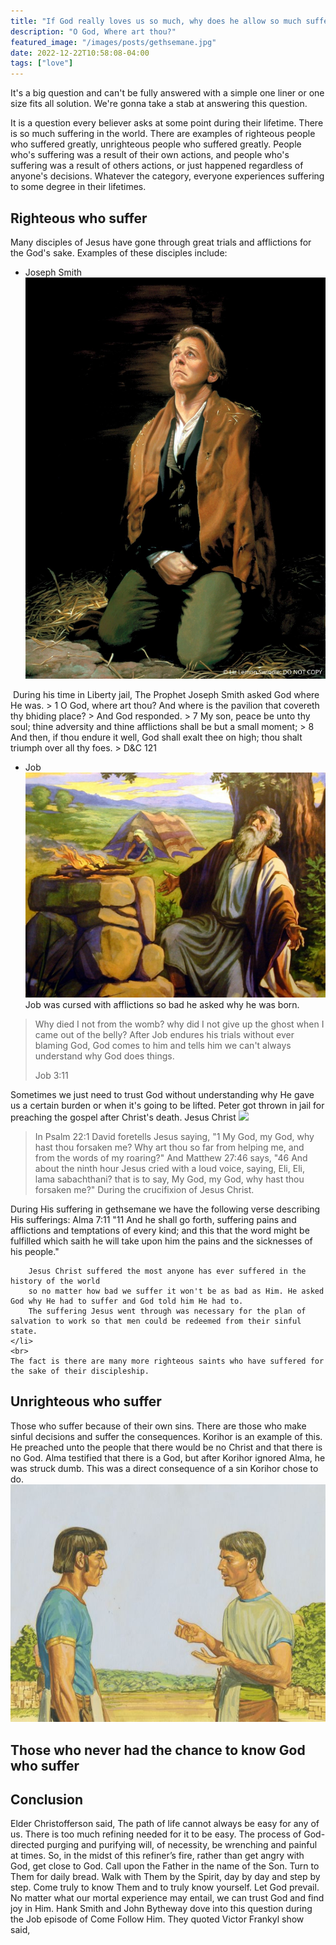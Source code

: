 ```yaml
---
title: "If God really loves us so much, why does he allow so much suffering?"
description: "O God, Where art thou?"
featured_image: "/images/posts/gethsemane.jpg"
date: 2022-12-22T10:58:08-04:00
tags: ["love"]
---
```



It's a big question and can't be fully answered with a simple one liner or one size fits all solution. 
We're gonna take a stab at answering this question. 

It is a question every believer asks at some point during their lifetime. 
There is so much suffering in the world. 
There are examples of righteous people who suffered greatly, unrighteous people who suffered greatly. 
People who's suffering was a result of their own actions, and people who's suffering was a result of others actions, 
or just happened regardless of anyone's decisions.
Whatever the category, everyone experiences suffering to some degree in their lifetimes. 

## Righteous who suffer

Many disciples of Jesus have gone through great trials and afflictions for the God's sake. 
Examples of these disciples include: 

- Joseph Smith
![Joseph Smith](/content/images/posts/liberty.jpeg)
<img src="" width="400" class="responsive">
During his time in Liberty jail, The Prophet Joseph Smith asked God where He was. 
> 1 O God, where art thou? And where is the pavilion that covereth thy bhiding place?
> And God responded.
> 7 My son, peace be unto thy soul; thine adversity and thine afflictions shall be but a small moment;
> 8 And then, if thou endure it well, God shall exalt thee on high; thou shalt triumph over all thy foes.
> D&C 121

- Job
![job](/content/images/posts/job.jpg)
Job was cursed with afflictions so bad he asked why he was born.

> Why died I not from the womb? why did I not give up the ghost when I came out of the belly?
After Job endures his trials without ever blaming God, 
God comes to him and tells him we can't always understand why God does things.
>
> Job 3:11

Sometimes we just need to trust God without understanding why He gave us a certain burden or when it's going to be lifted.
        Peter got thrown in jail for preaching the gospel after Christ's death.
        Jesus Christ
        <img src="/img/posts/gethsemane.jpg" width="400" class="responsive">
> In Psalm 22:1 David foretells Jesus saying, 
> "1 My God, my God, why hast thou forsaken me? Why art thou so far from helping me, and from the words of my roaring?"
> And Matthew 27:46 says, "46 And about the ninth hour Jesus cried with a loud voice, saying, Eli, Eli, lama sabachthani?
> that is to say, My God, my God, why hast thou forsaken me?" During the crucifixion of Jesus Christ. 

During His suffering in gethsemane we have the following verse 
describing His sufferings:
Alma 7:11
"11 And he shall go forth, suffering pains and afflictions and temptations of every kind; 
and this that the word might be fulfilled which saith he will take upon him the pains and the sicknesses of his people."

        Jesus Christ suffered the most anyone has ever suffered in the history of the world 
        so no matter how bad we suffer it won't be as bad as Him. He asked God why He had to suffer and God told him He had to. 
        The suffering Jesus went through was necessary for the plan of salvation to work so that men could be redeemed from their sinful state.
    </li>
    <br>
    The fact is there are many more righteous saints who have suffered for the sake of their discipleship. 


## Unrighteous who suffer

Those who suffer because of their own sins. There are those who make sinful decisions and suffer the consequences. 
Korihor is an example of this. He preached unto the people that there would be no Christ and that there is no God. 
Alma testified that there is a God, but after Korihor ignored Alma, he was struck dumb. 
This was a direct consequence of a sin Korihor chose to do. 
![alma](/content/images/posts/alma.jpeg)


## Those who never had the chance to know God who suffer

## Conclusion

Elder Christofferson said, 
The path of life cannot always be easy for any of us. There is too much refining needed for it to be easy. The process of God-directed purging and purifying will, of necessity, be wrenching and painful at times. 
So, in the midst of this refiner’s fire, rather than get angry with God, get close to God. Call upon the Father in the name of the Son. Turn to Them for daily bread. Walk with Them by the Spirit, day by day and step by step. Come truly to know Them and to truly know yourself. Let God prevail. 
No matter what our mortal experience may entail, we can trust God and find joy in Him.
Hank Smith and John Bytheway dove into this question during the Job episode of Come Follow Him. They quoted Victor Frankyl show said, 
